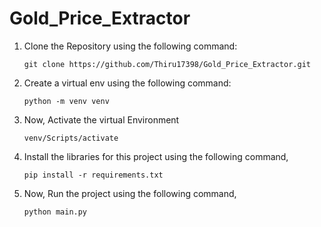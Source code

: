 ﻿# Gold_Price_Extractor

1. Clone the Repository using the following command:

   `git clone https://github.com/Thiru17398/Gold_Price_Extractor.git`
   
3. Create a virtual env using the following command:

   `python -m venv venv`

4. Now, Activate the virtual Environment

   `venv/Scripts/activate`

5. Install the libraries for this project using the following command,

   `pip install -r requirements.txt`

6. Now, Run the project using the following command,

   `python main.py`



